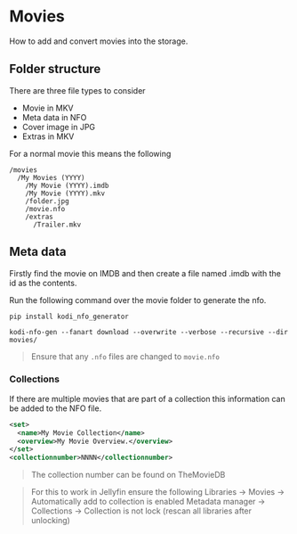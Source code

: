 <!--
SPDX-FileCopyrightText: Andrew Hayzen <ahayzen@gmail.com>

SPDX-License-Identifier: MPL-2.0
-->

# Movies

How to add and convert movies into the storage.

## Folder structure

There are three file types to consider

* Movie in MKV
* Meta data in NFO
* Cover image in JPG
* Extras in MKV

For a normal movie this means the following

```
/movies
  /My Movies (YYYY)
    /My Movie (YYYY).imdb
    /My Movie (YYYY).mkv
    /folder.jpg
    /movie.nfo
    /extras
      /Trailer.mkv
```

## Meta data

Firstly find the movie on IMDB and then create a file named .imdb with the id as the contents.

Run the following command over the movie folder to generate the nfo.

```console
pip install kodi_nfo_generator

kodi-nfo-gen --fanart download --overwrite --verbose --recursive --dir movies/
```

> Ensure that any `.nfo` files are changed to `movie.nfo`

### Collections

If there are multiple movies that are part of a collection this information can be added to the NFO file.

```xml
<set>
  <name>My Movie Collection</name>
  <overview>My Movie Overview.</overview>
</set>
<collectionnumber>NNNN</collectionnumber>
```

> The collection number can be found on TheMovieDB

> For this to work in Jellyfin ensure the following
> Libraries -> Movies -> Automatically add to collection is enabled
> Metadata manager -> Collections -> Collection is not lock (rescan all libraries after unlocking)
